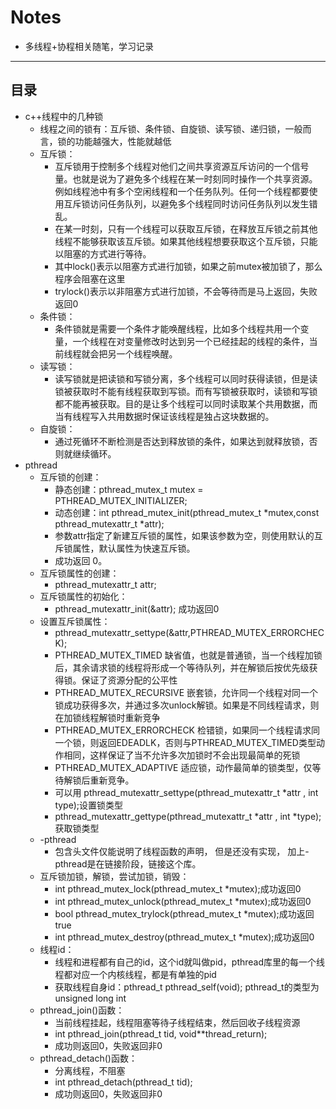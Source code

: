 # Notes
- 多线程+协程相关随笔，学习记录
-------------
目录
-------------
* c++线程中的几种锁
  - 线程之间的锁有：互斥锁、条件锁、自旋锁、读写锁、递归锁，一般而言，锁的功能越强大，性能就越低
  - 互斥锁：
      - 互斥锁用于控制多个线程对他们之间共享资源互斥访问的一个信号量。也就是说为了避免多个线程在某一时刻同时操作一个共享资源。例如线程池中有多个空闲线程和一个任务队列。任何一个线程都要使用互斥锁访问任务队列，以避免多个线程同时访问任务队列以发生错乱。
      - 在某一时刻，只有一个线程可以获取互斥锁，在释放互斥锁之前其他线程不能够获取该互斥锁。如果其他线程想要获取这个互斥锁，只能以阻塞的方式进行等待。
      - 其中lock()表示以阻塞方式进行加锁，如果之前mutex被加锁了，那么程序会阻塞在这里
      - trylock()表示以非阻塞方式进行加锁，不会等待而是马上返回，失败返回0
  - 条件锁：
      - 条件锁就是需要一个条件才能唤醒线程，比如多个线程共用一个变量，一个线程在对变量修改时达到另一个已经挂起的线程的条件，当前线程就会把另一个线程唤醒。
  - 读写锁：
      - 读写锁就是把读锁和写锁分离，多个线程可以同时获得读锁，但是读锁被获取时不能有线程获取到写锁。而有写锁被获取时，读锁和写锁都不能再被获取。目的是让多个线程可以同时读取某个共用数据，而当有线程写入共用数据时保证该线程是独占这块数据的。      
  - 自旋锁：
      - 通过死循环不断检测是否达到释放锁的条件，如果达到就释放锁，否则就继续循环。
* pthread
  - 互斥锁的创建：
      - 静态创建：pthread_mutex_t mutex = PTHREAD_MUTEX_INITIALIZER;
      - 动态创建：int pthread_mutex_init(pthread_mutex_t *mutex,const pthread_mutexattr_t *attr);
      - 参数attr指定了新建互斥锁的属性，如果该参数为空，则使用默认的互斥锁属性，默认属性为快速互斥锁。
      - 成功返回 0。
  - 互斥锁属性的创建：
      - pthread_mutexattr_t attr;
  - 互斥锁属性的初始化：
      - pthread_mutexattr_init(&attr); 成功返回0
  - 设置互斥锁属性：
      - pthread_mutexattr_settype(&attr,PTHREAD_MUTEX_ERRORCHECK);
      - PTHREAD_MUTEX_TIMED 缺省值，也就是普通锁，当一个线程加锁后，其余请求锁的线程将形成一个等待队列，并在解锁后按优先级获得锁。保证了资源分配的公平性
      - PTHREAD_MUTEX_RECURSIVE 嵌套锁，允许同一个线程对同一个锁成功获得多次，并通过多次unlock解锁。如果是不同线程请求，则在加锁线程解锁时重新竞争
      - PTHREAD_MUTEX_ERRORCHECK 检错锁，如果同一个线程请求同一个锁，则返回EDEADLK，否则与PTHREAD_MUTEX_TIMED类型动作相同，这样保证了当不允许多次加锁时不会出现最简单的死锁
      - PTHREAD_MUTEX_ADAPTIVE 适应锁，动作最简单的锁类型，仅等待解锁后重新竞争。
      - 可以用 pthread_mutexattr_settype(pthread_mutexattr_t *attr , int type);设置锁类型
      - pthread_mutexattr_gettype(pthread_mutexattr_t *attr , int *type);获取锁类型
  - -pthread
      - 包含头文件仅能说明了线程函数的声明， 但是还没有实现， 加上-pthread是在链接阶段，链接这个库。
  - 互斥锁加锁，解锁，尝试加锁，销毁：
      - int pthread_mutex_lock(pthread_mutex_t *mutex);成功返回0
      - int pthread_mutex_unlock(pthread_mutex_t *mutex);成功返回0
      - bool pthread_mutex_trylock(pthread_mutex_t *mutex);成功返回true
      - int pthread_mutex_destroy(pthread_mutex_t *mutex);成功返回0
  - 线程id：
      - 线程和进程都有自己的id，这个id就叫做pid，pthread库里的每一个线程都对应一个内核线程，都是有单独的pid
      - 获取线程自身id：pthread_t pthread_self(void); pthread_t的类型为unsigned long int
  - pthread_join()函数：
      - 当前线程挂起，线程阻塞等待子线程结束，然后回收子线程资源
      - int pthread_join(pthread_t tid, void**thread_return); 
      - 成功则返回0，失败返回非0
  - pthread_detach()函数：
      - 分离线程，不阻塞
      - int pthread_detach(pthread_t tid);
      - 成功则返回0，失败返回非0
      
